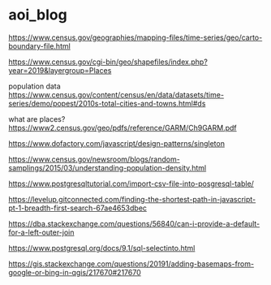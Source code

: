 # aoi_blog

https://www.census.gov/geographies/mapping-files/time-series/geo/carto-boundary-file.html

https://www.census.gov/cgi-bin/geo/shapefiles/index.php?year=2019&layergroup=Places

population data
https://www.census.gov/content/census/en/data/datasets/time-series/demo/popest/2010s-total-cities-and-towns.html#ds

what are places?
https://www2.census.gov/geo/pdfs/reference/GARM/Ch9GARM.pdf


https://www.dofactory.com/javascript/design-patterns/singleton

https://www.census.gov/newsroom/blogs/random-samplings/2015/03/understanding-population-density.html

https://www.postgresqltutorial.com/import-csv-file-into-posgresql-table/

https://levelup.gitconnected.com/finding-the-shortest-path-in-javascript-pt-1-breadth-first-search-67ae4653dbec

https://dba.stackexchange.com/questions/56840/can-i-provide-a-default-for-a-left-outer-join

https://www.postgresql.org/docs/9.1/sql-selectinto.html

https://gis.stackexchange.com/questions/20191/adding-basemaps-from-google-or-bing-in-qgis/217670#217670
